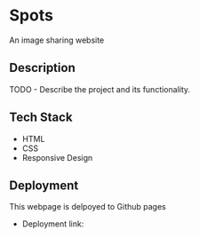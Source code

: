 # Spots

An image sharing website

## Description

TODO - Describe the project and its functionality.

## Tech Stack

- HTML
- CSS
- Responsive Design

## Deployment

This webpage is delpoyed to Github pages

- Deployment link: